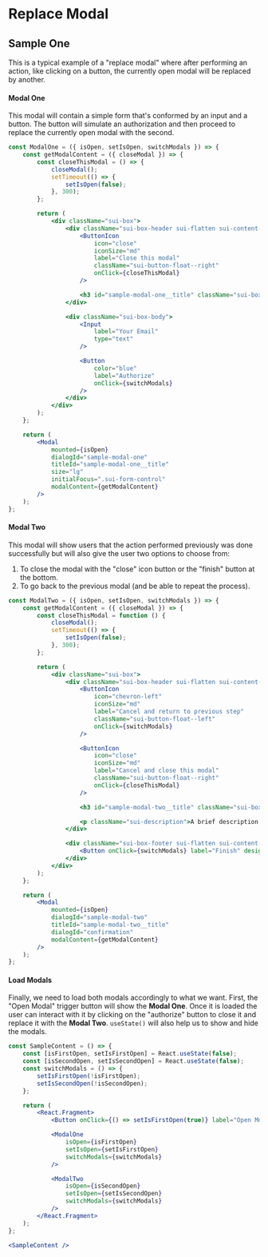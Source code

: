 # Replace Modal

## Sample One

This is a typical example of a "replace modal" where after performing an action, like clicking on a button, the currently open modal will be replaced by another.

#### **Modal One**

This modal will contain a simple form that's conformed by an input and a button. The button will simulate an authorization and then proceed to replace the currently open modal with the second.

```jsx
const ModalOne = ({ isOpen, setIsOpen, switchModals }) => {
	const getModalContent = ({ closeModal }) => {
		const closeThisModal = () => {
			closeModal();
			setTimeout(() => {
				setIsOpen(false);
			}, 300);
		};

		return (
			<div className="sui-box">
				<div className="sui-box-header sui-flatten sui-content-center sui-spacing-top--60">
					<ButtonIcon
						icon="close"
						iconSize="md"
						label="Close this modal"
						className="sui-button-float--right"
						onClick={closeThisModal}
					/>

					<h3 id="sample-modal-one__title" className="sui-box-title sui-lg">Welcome Title</h3>
				</div>

				<div className="sui-box-body">
					<Input
						label="Your Email"
						type="text"
					/>

					<Button
						color="blue"
						label="Authorize"
						onClick={switchModals}
					/>
				</div>
			</div>
		);
	};

	return (
		<Modal
			mounted={isOpen}
			dialogId="sample-modal-one"
			titleId="sample-modal-one__title"
			size="lg"
			initialFocus=".sui-form-control"
			modalContent={getModalContent}
		/>
	);
};
```

#### **Modal Two**

This modal will show users that the action performed previously was done successfully but will also give the user two options to choose from:

1. To close the modal with the "close" icon button or the "finish" button at the bottom.
2. To go back to the previous modal (and be able to repeat the process).

```jsx
const ModalTwo = ({ isOpen, setIsOpen, switchModals }) => {
	const getModalContent = ({ closeModal }) => {
		const closeThisModal = function () {
			closeModal();
			setTimeout(() => {
				setIsOpen(false);
			}, 300);
		};

		return (
			<div className="sui-box">
				<div className="sui-box-header sui-flatten sui-content-center sui-spacing-top--60">
					<ButtonIcon
						icon="chevron-left"
						iconSize="md"
						label="Cancel and return to previous step"
						className="sui-button-float--left"
						onClick={switchModals}
					/>

					<ButtonIcon
						icon="close"
						iconSize="md"
						label="Cancel and close this modal"
						className="sui-button-float--right"
						onClick={closeThisModal}
					/>

					<h3 id="sample-modal-two__title" className="sui-box-title sui-lg">Modal Title</h3>

					<p className="sui-description">A brief description goes here...</p>
				</div>

				<div className="sui-box-footer sui-flatten sui-content-center sui-spacing-top--30">
					<Button onClick={switchModals} label="Finish" design="ghost" />
				</div>
			</div>
		);
	};

	return (
		<Modal
			mounted={isOpen}
			dialogId="sample-modal-two"
			titleId="sample-modal-two__title"
			dialogId="confirmation"
			modalContent={getModalContent}
		/>
	);
};
```

#### **Load Modals**

Finally, we need to load both modals accordingly to what we want. First, the "Open Modal" trigger button will show the **Modal One**. Once it is loaded the user can interact with it by clicking on the "authorize" button to close it and replace it with the **Modal Two**. `useState()` will also help us to show and hide the modals.

```jsx
const SampleContent = () => {
	const [isFirstOpen, setIsFirstOpen] = React.useState(false);
	const [isSecondOpen, setIsSecondOpen] = React.useState(false);
	const switchModals = () => {
		setIsFirstOpen(!isFirstOpen);
		setIsSecondOpen(!isSecondOpen);
	};

	return (
		<React.Fragment>
			<Button onClick={() => setIsFirstOpen(true)} label="Open Modal" />

			<ModalOne
				isOpen={isFirstOpen}
				setIsOpen={setIsFirstOpen}
				switchModals={switchModals}
			/>

			<ModalTwo
				isOpen={isSecondOpen}
				setIsOpen={setIsSecondOpen}
				switchModals={switchModals}
			/>
		</React.Fragment>
	);
};

<SampleContent />
```
